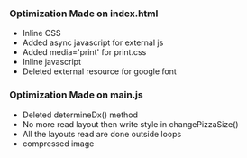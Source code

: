 
### Optimization Made on index.html
- Inline CSS
- Added async javascript for external js
- Added media='print' for print.css
- Inline javascript
- Deleted external resource for google font

### Optimization Made on main.js
- Deleted determineDx() method
- No more read layout then write style in changePizzaSize()
- All the layouts read are done outside loops
- compressed image